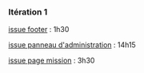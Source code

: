 ### Itération 1

[issue footer](https://github.com/cegepmatane/projet-web-transactionnel-2021-Furilax/issues/7) : 1h30

[issue panneau d'administration](https://github.com/cegepmatane/projet-web-transactionnel-2021-Furilax/issues/6) : 14h15

[issue page mission](https://github.com/cegepmatane/projet-web-transactionnel-2021-Furilax/issues/4) : 3h30
